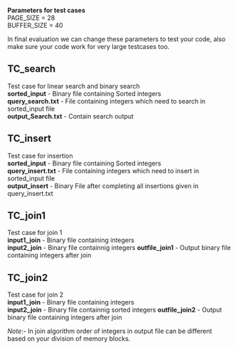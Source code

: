 **Parameters for test cases**  
PAGE_SIZE = 28   
BUFFER_SIZE = 40   

In final evaluation we can change these parameters to test your code, also make sure your code work for very large testcases too.  
 
 ## TC_search    
Test case for linear search and binary search       
**sorted_input** - Binary file containing Sorted integers   
**query_search.txt** - File containing integers which need to search in sorted_input file   
**output_Search.txt** - Contain search output  

 
 ## TC_insert  
 Test case for insertion   
 **sorted_input** - Binary file containing Sorted integers  
 **query_insert.txt** - File containing integers which need to insert in sorted_input file        
 **output_insert** - Binary File after completing all insertions given in query_insert.txt   
 
 
## TC_join1
Test case for join 1  
**input1_join** - Binary file containing integers  
**input2_join** - Binary file containnig integers
**outfile_join1** - Output binary file containing integers after join


## TC_join2 
Test case for join 2  
**input1_join** - Binary file containing integers  
**input2_join** - Binary file containnig  sorted integers
**outfile_join2** - Output binary file containing integers after join

*Note*:- In join algorithm order of integers in output file can be different based on your division of memory blocks.

